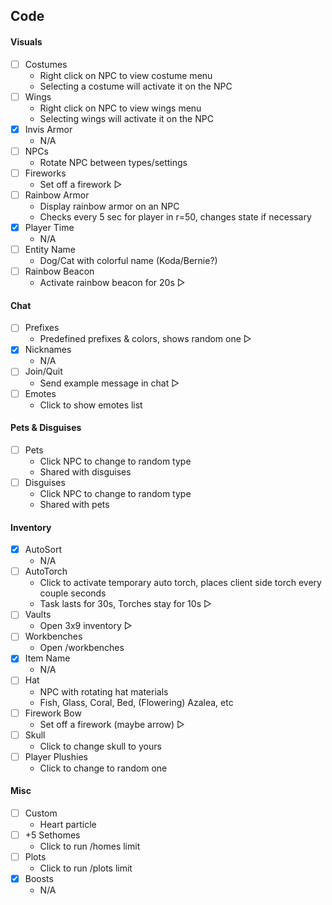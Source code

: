 ## Code
#### Visuals
- [ ] Costumes
    - Right click on NPC to view costume menu
    - Selecting a costume will activate it on the NPC
- [ ] Wings
    - Right click on NPC to view wings menu
    - Selecting wings will activate it on the NPC
- [x] Invis Armor
    - N/A
- [ ] NPCs
    - Rotate NPC between types/settings
- [ ] Fireworks
    - Set off a firework ▷
- [ ] Rainbow Armor
    - Display rainbow armor on an NPC
    - Checks every 5 sec for player in r=50, changes state if necessary
- [x] Player Time
    - N/A
- [ ] Entity Name
    - Dog/Cat with colorful name (Koda/Bernie?)
- [ ] Rainbow Beacon
    - Activate rainbow beacon for 20s ▷

#### Chat
- [ ] Prefixes
    - Predefined prefixes & colors, shows random one  ▷
- [x] Nicknames
    - N/A
- [ ] Join/Quit
    - Send example message in chat ▷
- [ ] Emotes
    - Click to show emotes list

#### Pets & Disguises
- [ ] Pets
    - Click NPC to change to random type
    - Shared with disguises
- [ ] Disguises
    - Click NPC to change to random type
    - Shared with pets

#### Inventory
- [x] AutoSort
    - N/A
- [ ] AutoTorch
    - Click to activate temporary auto torch, places client side torch every couple seconds
    - Task lasts for 30s, Torches stay for 10s ▷
- [ ] Vaults
    - Open 3x9 inventory ▷
- [ ] Workbenches
    - Open /workbenches
- [x] Item Name
    - N/A
- [ ] Hat
    - NPC with rotating hat materials
    - Fish, Glass, Coral, Bed, (Flowering) Azalea, etc
- [ ] Firework Bow
    - Set off a firework (maybe arrow) ▷
- [ ] Skull
    - Click to change skull to yours
- [ ] Player Plushies
    - Click to change to random one

#### Misc
- [ ] Custom
    - Heart particle
- [ ] +5 Sethomes
    - Click to run /homes limit
- [ ] Plots
    - Click to run /plots limit
- [x] Boosts
    - N/A